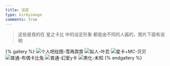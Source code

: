 ```yaml
---
title: 设定
type: kirbyimage
comments: true
---
```


> 这些是我的在 星之卡比 中的设定形象
> 都是由不同的人画的，图片下面有说明

{% gallery %}
![个人吧绘图-雪再霏霏](/gallery/kirbyimage/images/个人吧绘图-雪再霏霏.jpg)
![拟人-叶忍](/gallery/kirbyimage/images/拟人-叶忍.jpg)
![星卡+MC-贝贝](/gallery/kirbyimage/images/星卡+MC-贝贝.jpg)
![普通-布偶卡比兔](/gallery/kirbyimage/images/普通-布偶卡比兔.png)
![普通-幻爱y卡](/gallery/kirbyimage/images/普通-幻爱y卡.jpg)
![黑化-未知](/gallery/kirbyimage/images/黑化-未知.jpg)
{% endgallery %}
